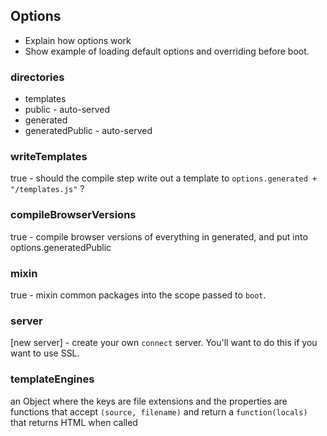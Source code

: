 ## Options

  * Explain how options work
  * Show example of loading default options and overriding before boot.

### directories
  
  * templates
  * public - auto-served
  * generated
  * generatedPublic - auto-served
  
### writeTemplates

true - should the compile step write out a template to `options.generated + "/templates.js"` ?

### compileBrowserVersions

true - compile browser versions of everything in generated, and put into options.generatedPublic

### mixin

true - mixin common packages into the scope passed to `boot`.

### server

[new server] - create your own `connect` server.  You'll want to do this if you want to use SSL.

### templateEngines

an Object where the keys are file extensions and the properties are functions that accept `(source, filename)` and return a `function(locals) `that returns HTML when called